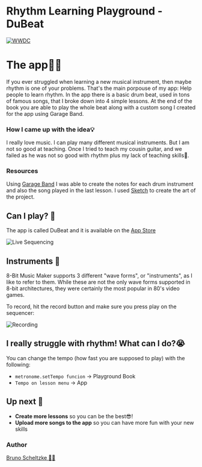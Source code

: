 # Rhythm Learning Playground - DuBeat

[![WWDC](https://img.shields.io/badge/WWDC%20Scholarship-Winner-4099FF.svg)](https://developer.apple.com/wwdc)

# The app👨‍💻
If you ever struggled when learning a new musical instrument, then maybe rhythm is one of your problems. That's the main porpouse of my app: Help people to learn rhythm. In the app there is a basic drum beat, used in tons of famous songs, that I broke down into 4 simple lessons. At the end of the book you are able to play the whole beat along with a custom song I created for the app using Garage Band.

### How I came up with the idea💡
I really love music. I can play many different musical instruments. But I am not so good at teaching. Once I tried to teach my cousin guitar, and we failed as he was not so good with rhythm plus my lack of teaching skills💩.

### Resources
Using [Garage Band](https://www.apple.com/ca/mac/garageband/) I was able to create the notes for each drum instrument and also the song played in the last lesson. I used [Sketch](https://www.sketchapp.com) to create the art of the project.

## Can I play? 🥁
The app is called DuBeat and it is available on the [App Store](https://itunes.apple.com/br/app/dubeat/id1386900067?l=en...) 

![Live Sequencing](.github/LiveSequencing.gif)
## Instruments 🎹
8-Bit Music Maker supports 3 different "wave forms", or "instruments", as I like to refer to them. While these are not the only wave forms supported in 8-bit architectures, they were certainly the most popular in 80's video games.

To record, hit the record button and make sure you press play on the sequencer:

![Recording](.github/Recording.gif)

## I really struggle with rhythm! What can I do?😭
You can change the tempo (how fast you are supposed to play) with the following:
* `metronome.setTempo funcion` -> Playground Book
* `Tempo on lesson menu` -> App

## Up next 👊
* **Create more lessons** so you can be the best😎!
* **Upload more songs to the app** so you can have more fun with your new skills

### Author
[Bruno Scheltzke 🙋‍♂️](https://www.linkedin.com/in/brunoscheltzke/)
